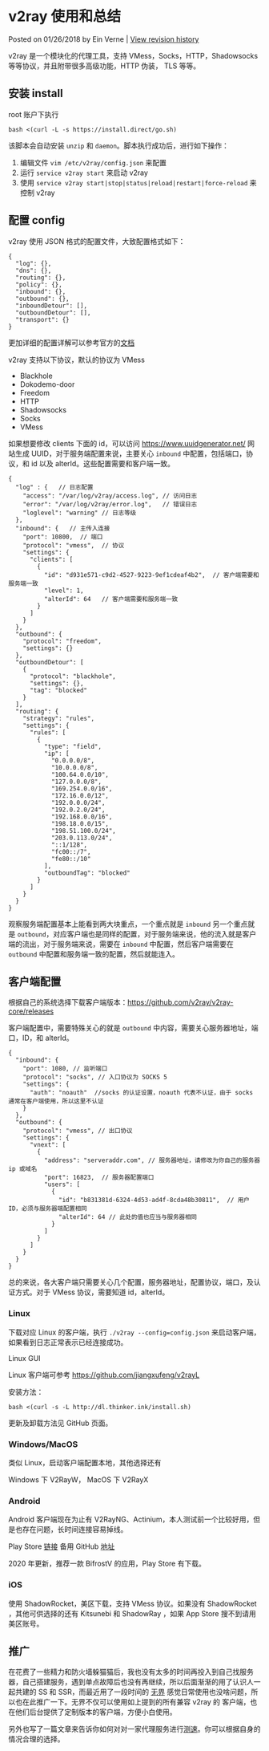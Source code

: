 # v2ray 使用和总结

Posted on 01/26/2018 by Ein Verne | [View revision history](https://github.com/einverne/einverne.github.io/commits/master/_posts/2018-01-26-v2ray.md)

v2ray 是一个模块化的代理工具，支持 VMess，Socks，HTTP，Shadowsocks 等等协议，并且附带很多高级功能，HTTP 伪装， TLS 等等。

## 安装 install

root 账户下执行

```
bash <(curl -L -s https://install.direct/go.sh)
```

该脚本会自动安装 `unzip` 和 `daemon`。脚本执行成功后，进行如下操作：

1. 编辑文件 `vim /etc/v2ray/config.json` 来配置
2. 运行 `service v2ray start` 来启动 v2ray
3. 使用 `service v2ray start|stop|status|reload|restart|force-reload` 来控制 v2ray

## 配置 config

v2ray 使用 JSON 格式的配置文件，大致配置格式如下：

```
{
  "log": {},
  "dns": {},
  "routing": {},
  "policy": {},
  "inbound": {},
  "outbound": {},
  "inboundDetour": [],
  "outboundDetour": [],
  "transport": {}
}
```

更加详细的配置详解可以参考官方的[文档](https://www.v2ray.com/chapter_02/01_overview.html)

v2ray 支持以下协议，默认的协议为 VMess

- Blackhole
- Dokodemo-door
- Freedom
- HTTP
- Shadowsocks
- Socks
- VMess

如果想要修改 clients 下面的 id，可以访问 https://www.uuidgenerator.net/ 网站生成 UUID，对于服务端配置来说，主要关心 `inbound` 中配置，包括端口，协议，和 id 以及 alterId。这些配置需要和客户端一致。

```
{
  "log" : {   // 日志配置
    "access": "/var/log/v2ray/access.log", // 访问日志
    "error": "/var/log/v2ray/error.log",   // 错误日志
    "loglevel": "warning" // 日志等级
  },
  "inbound": {   // 主传入连接
    "port": 10800,  // 端口
    "protocol": "vmess",  // 协议
    "settings": {
      "clients": [
        {
          "id": "d931e571-c9d2-4527-9223-9ef1cdeaf4b2",  // 客户端需要和服务端一致
          "level": 1,
          "alterId": 64   // 客户端需要和服务端一致
        }
      ]
    }
  },
  "outbound": {
    "protocol": "freedom",
    "settings": {}
  },
  "outboundDetour": [
    {
      "protocol": "blackhole",
      "settings": {},
      "tag": "blocked"
    }
  ],
  "routing": {
    "strategy": "rules",
    "settings": {
      "rules": [
        {
          "type": "field",
          "ip": [
            "0.0.0.0/8",
            "10.0.0.0/8",
            "100.64.0.0/10",
            "127.0.0.0/8",
            "169.254.0.0/16",
            "172.16.0.0/12",
            "192.0.0.0/24",
            "192.0.2.0/24",
            "192.168.0.0/16",
            "198.18.0.0/15",
            "198.51.100.0/24",
            "203.0.113.0/24",
            "::1/128",
            "fc00::/7",
            "fe80::/10"
          ],
          "outboundTag": "blocked"
        }
      ]
    }
  }
}
```

观察服务端配置基本上能看到两大块重点，一个重点就是 `inbound` 另一个重点就是 `outbound`，对应客户端也是同样的配置，对于服务端来说，他的流入就是客户端的流出，对于服务端来说，需要在 `inbound` 中配置，然后客户端需要在 `outbound` 中配置和服务端一致的配置，然后就能连入。

## 客户端配置

根据自己的系统选择下载客户端版本：https://github.com/v2ray/v2ray-core/releases

客户端配置中，需要特殊关心的就是 `outbound` 中内容，需要关心服务器地址，端口，ID，和 alterId。

```
{
  "inbound": {
    "port": 1080, // 监听端口
    "protocol": "socks", // 入口协议为 SOCKS 5
    "settings": {
      "auth": "noauth"  //socks 的认证设置，noauth 代表不认证，由于 socks 通常在客户端使用，所以这里不认证
    }
  },
  "outbound": {
    "protocol": "vmess", // 出口协议
    "settings": {
      "vnext": [
        {
          "address": "serveraddr.com", // 服务器地址，请修改为你自己的服务器 ip 或域名
          "port": 16823,  // 服务器配置端口
          "users": [
            {
              "id": "b831381d-6324-4d53-ad4f-8cda48b30811",  // 用户 ID，必须与服务器端配置相同
              "alterId": 64 // 此处的值也应当与服务器相同
            }
          ]
        }
      ]
    }
  }
}
```

总的来说，各大客户端只需要关心几个配置，服务器地址，配置协议，端口，及认证方式。对于 VMess 协议，需要知道 id，alterId。

### Linux

下载对应 Linux 的客户端，执行 `./v2ray --config=config.json` 来启动客户端，如果看到日志正常表示已经连接成功。

Linux GUI

Linux 客户端可参考 https://github.com/jiangxufeng/v2rayL

安装方法：

```
bash <(curl -s -L http://dl.thinker.ink/install.sh)
```

更新及卸载方法见 GitHub 页面。

### Windows/MacOS

类似 Linux，启动客户端配置本地，其他选择还有

Windows 下 V2RayW， MacOS 下 V2RayX

### Android

Android 客户端现在为止有 V2RayNG、Actinium，本人测试前一个比较好用，但是也存在问题，长时间连接容易掉线。

Play Store [链接](https://play.google.com/store/apps/details?id=com.v2ray.ang&hl=en) 备用 GitHub [地址](https://github.com/2dust/v2rayNG/releases)

2020 年更新，推荐一款 BifrostV 的应用，Play Store 有下载。

### iOS

使用 ShadowRocket，美区下载，支持 VMess 协议。如果没有 ShadowRocket ，其他可供选择的还有 Kitsunebi 和 ShadowRay ，如果 App Store 搜不到请用美区账号。

## 推广

在花费了一些精力和防火墙躲猫猫后，我也没有太多的时间再投入到自己找服务器，自己搭建服务，遇到单点故障后也没有再继续，所以后面渐渐的用了认识人一起共建的 SS 和 SSR，而最近用了一段时间的 [无界](https://www.wujievpn.xyz/user/index.html#/register?code=pyHxQdJr) 感觉日常使用也没啥问题，所以也在此推广一下。无界不仅可以使用如上提到的所有兼容 v2ray 的 客户端，也在他们后台提供了定制版本的客户端，方便小白使用。

另外也写了一篇文章来告诉你如何对对一家代理服务进行[测速](http://einverne.github.io/post/2020/04/how-to-speed-test-a-proxy-socks-or-http-proxy.html)。你可以根据自身的情况合理的选择。